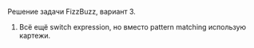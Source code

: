 Решение задачи FizzBuzz, вариант 3.

1. Всё ещё switch expression, но вместо pattern matching использую картежи.

